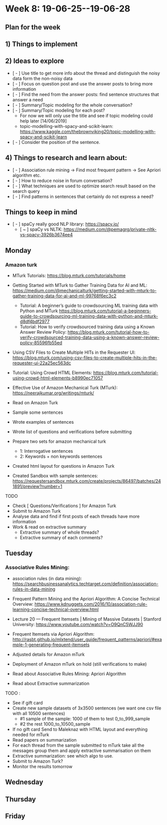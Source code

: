 # Week 8: 19-06-25--19-06-28

## **Plan for the week**

## 1) Things to implement

## 2) **Ideas to explore**

- [ - ] Use title to get more info about the thread and distinguish the noisy data form the non-noisy data
- [ - ] Focus on question post and use the answer posts to bring more information
- [ - ] Find the need from the answer posts: find sentence structures that answer a need
- [ - ] Summary/Topic modeling for the whole conversation? 
- [ - ] Summary/Topic modeling for each post?
  - For now we will only use the title and see if topic modeling could help later [14/06/2019] 
  - topic-modelling-with-spacy-and-scikit-learn: https://www.kaggle.com/thebrownviking20/topic-modelling-with-spacy-and-scikit-learn
- [ - ] Consider the position of the sentence.

## 4) **Things to research and learn about**:

- [ - ] Association rule mining -> Find most frequent pattern -> See Apriori algorithm etc.
- [ - ] How to reduce noise in forum conversation?
- [ - ] What techniques are used to optimize search result based on the search query
- [ - ] Find patterns in sentences that certainly do not express a need?

## **Things to keep in mind**

- [ - ] spaCy really good NLP library: https://spacy.io/
  - [ ~ ] spaCy vs NLTK: https://medium.com/@pemagrg/private-nltk-vs-spacy-3926b3674ee4
  
## Monday

### Amazon turk

- MTurk Tutorials: https://blog.mturk.com/tutorials/home
- Getting Started with MTurk to Gather Training Data for AI and ML: https://medium.com/@mechanicalturk/getting-started-with-mturk-to-gather-training-data-for-ai-and-ml-99768f6ec3c2
  - Tutorial: A beginner’s guide to crowdsourcing ML training data with Python and MTurk https://blog.mturk.com/tutorial-a-beginners-guide-to-crowdsourcing-ml-training-data-with-python-and-mturk-d8df4bdf2977
  - Tutorial: How to verify crowdsourced training data using a Known Answer Review Policy: https://blog.mturk.com/tutorial-how-to-verify-crowdsourced-training-data-using-a-known-answer-review-policy-85596fb55ed
- Using CSV Files to Create Multiple HITs in the Requester UI: https://blog.mturk.com/using-csv-files-to-create-multiple-hits-in-the-requester-ui-22a25ec563dc
- Tutorial: Using Crowd HTML Elements: https://blog.mturk.com/tutorial-using-crowd-html-elements-b8990ec71057
- Effective Use of Amazon Mechanical Turk (MTurk): https://neerajkumar.org/writings/mturk/

- Read on Amazon Turk
- Sample some sentences
- Wrote examples of sentences
- Wrote list of questions and verifications before submitting 
- Prepare two sets for amazon mechanical turk
  - 1: Interrogative sentences
  - 2: Keywords + non keywords sentences
- Created html layout for questions in Amazon Turk
- Created Sandbox with sample sentences: https://requestersandbox.mturk.com/create/projects/86497/batches/241891/preview?number=1

TODO 

- Check [ Questions/Verifications ] for Amazon Turk
- Submit to Amazon Turk
- Analyse data and find if first posts of each threads have more information
- Work & read on extractive summary
  - Extractive summary of whole threads?
  - Extractive summary of each comments?

## Tuesday

### Associative Rules Mining:

- association rules (in data mining): https://searchbusinessanalytics.techtarget.com/definition/association-rules-in-data-mining
- Frequent Pattern Mining and the Apriori Algorithm: A Concise Technical Overview: https://www.kdnuggets.com/2016/10/association-rule-learning-concise-technical-overview.html
- Lecture 20 — Frequent Itemsets | Mining of Massive Datasets | Stanford University: https://www.youtube.com/watch?v=O9QnC5WJJ90
- Frequent Itemsets via Apriori Algorithm: http://rasbt.github.io/mlxtend/user_guide/frequent_patterns/apriori/#example-1-generating-frequent-itemsets

- Adjusted details for Amazon mTurk
- Deployment of Amazon mTurk on hold (still verifications to make)
- Read about Associative Rules Mining: Apriori Algorithm  
- Read about Extractive summarization

TODO : 

- See if gift card
- Create new sample datasets of 3x3500 sentences (we want one csv file with all 10500 sentences)
  - #1 sample of the sample: 1000 of them to test 0_to_999_sample
  - #2 the rest 1000_to_10500_sample
- If no gift card Send to Maleknaz with HTML layout and everything needed for mTurk
- Read papers on summarization
- For each thread from the sample submitted to mTurk take all the messages group them and apply extractive summarisation on them
- Extractive summarization: see which algo to use.
- Submit to Amazon Turk?
- Monitor the results tomorrow 

## Wednesday

## Thursday

## Friday
